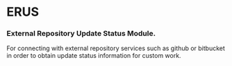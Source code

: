 # ERUS

### External Repository Update Status Module.

For connecting with external repository services such as github or bitbucket in
order to obtain update status information for custom work.
